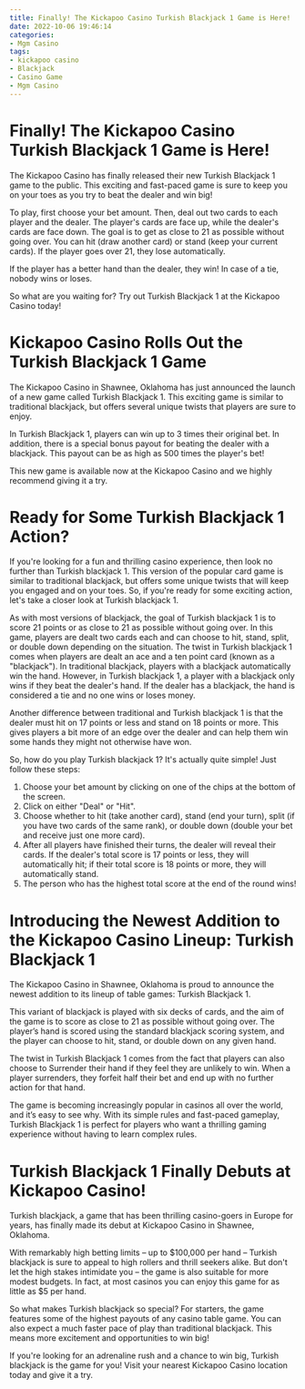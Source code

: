 ```yaml
---
title: Finally! The Kickapoo Casino Turkish Blackjack 1 Game is Here!
date: 2022-10-06 19:46:14
categories:
- Mgm Casino
tags:
- kickapoo casino
- Blackjack
- Casino Game
- Mgm Casino
---
```



#  Finally! The Kickapoo Casino Turkish Blackjack 1 Game is Here!

The Kickapoo Casino has finally released their new Turkish Blackjack 1 game to the public. This exciting and fast-paced game is sure to keep you on your toes as you try to beat the dealer and win big!

To play, first choose your bet amount. Then, deal out two cards to each player and the dealer. The player's cards are face up, while the dealer's cards are face down. The goal is to get as close to 21 as possible without going over. You can hit (draw another card) or stand (keep your current cards). If the player goes over 21, they lose automatically.

If the player has a better hand than the dealer, they win! In case of a tie, nobody wins or loses.

So what are you waiting for? Try out Turkish Blackjack 1 at the Kickapoo Casino today!

#  Kickapoo Casino Rolls Out the Turkish Blackjack 1 Game

The Kickapoo Casino in Shawnee, Oklahoma has just announced the launch of a new game called Turkish Blackjack 1. This exciting game is similar to traditional blackjack, but offers several unique twists that players are sure to enjoy.

In Turkish Blackjack 1, players can win up to 3 times their original bet. In addition, there is a special bonus payout for beating the dealer with a blackjack. This payout can be as high as 500 times the player's bet!

This new game is available now at the Kickapoo Casino and we highly recommend giving it a try.

#  Ready for Some Turkish Blackjack 1 Action?

If you're looking for a fun and thrilling casino experience, then look no further than Turkish blackjack 1. This version of the popular card game is similar to traditional blackjack, but offers some unique twists that will keep you engaged and on your toes. So, if you're ready for some exciting action, let's take a closer look at Turkish blackjack 1.

As with most versions of blackjack, the goal of Turkish blackjack 1 is to score 21 points or as close to 21 as possible without going over. In this game, players are dealt two cards each and can choose to hit, stand, split, or double down depending on the situation. The twist in Turkish blackjack 1 comes when players are dealt an ace and a ten point card (known as a "blackjack"). In traditional blackjack, players with a blackjack automatically win the hand. However, in Turkish blackjack 1, a player with a blackjack only wins if they beat the dealer's hand. If the dealer has a blackjack, the hand is considered a tie and no one wins or loses money.

Another difference between traditional and Turkish blackjack 1 is that the dealer must hit on 17 points or less and stand on 18 points or more. This gives players a bit more of an edge over the dealer and can help them win some hands they might not otherwise have won.

So, how do you play Turkish blackjack 1? It's actually quite simple! Just follow these steps:

1) Choose your bet amount by clicking on one of the chips at the bottom of the screen.
2) Click on either "Deal" or "Hit". 
3) Choose whether to hit (take another card), stand (end your turn), split (if you have two cards of the same rank), or double down (double your bet and receive just one more card). 
4) After all players have finished their turns, the dealer will reveal their cards. If the dealer's total score is 17 points or less, they will automatically hit; if their total score is 18 points or more, they will automatically stand. 
5) The person who has the highest total score at the end of the round wins!

#  Introducing the Newest Addition to the Kickapoo Casino Lineup: Turkish Blackjack 1

The Kickapoo Casino in Shawnee, Oklahoma is proud to announce the newest addition to its lineup of table games: Turkish Blackjack 1.

This variant of blackjack is played with six decks of cards, and the aim of the game is to score as close to 21 as possible without going over. The player’s hand is scored using the standard blackjack scoring system, and the player can choose to hit, stand, or double down on any given hand.

The twist in Turkish Blackjack 1 comes from the fact that players can also choose to Surrender their hand if they feel they are unlikely to win. When a player surrenders, they forfeit half their bet and end up with no further action for that hand.

The game is becoming increasingly popular in casinos all over the world, and it’s easy to see why. With its simple rules and fast-paced gameplay, Turkish Blackjack 1 is perfect for players who want a thrilling gaming experience without having to learn complex rules.

#  Turkish Blackjack 1 Finally Debuts at Kickapoo Casino!

Turkish blackjack, a game that has been thrilling casino-goers in Europe for years, has finally made its debut at Kickapoo Casino in Shawnee, Oklahoma.

With remarkably high betting limits – up to $100,000 per hand – Turkish blackjack is sure to appeal to high rollers and thrill seekers alike. But don't let the high stakes intimidate you – the game is also suitable for more modest budgets. In fact, at most casinos you can enjoy this game for as little as $5 per hand.

So what makes Turkish blackjack so special? For starters, the game features some of the highest payouts of any casino table game. You can also expect a much faster pace of play than traditional blackjack. This means more excitement and opportunities to win big!

If you're looking for an adrenaline rush and a chance to win big, Turkish blackjack is the game for you! Visit your nearest Kickapoo Casino location today and give it a try.